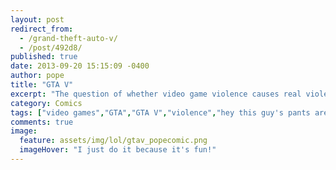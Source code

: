 ```yaml
---
layout: post
redirect_from: 
  - /grand-theft-auto-v/
  - /post/492d8/
published: true
date: 2013-09-20 15:15:09 -0400
author: pope
title: "GTA V"
excerpt: "The question of whether video game violence causes real violence is a popular one lately, thanks to the all new Grand Theft Auto V. Here at WNV, we try to be fair and give both sides a ch- nah who am I kidding. It's a stupid question. "
category: Comics
tags: ["video games","GTA","GTA V","violence","hey this guy's pants are full of free money"]
comments: true 
image:
  feature: assets/img/lol/gtav_popecomic.png
  imageHover: "I just do it because it's fun!"
---
```


